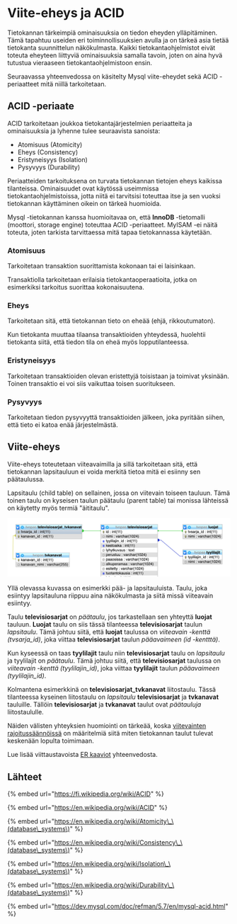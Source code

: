 # Viite-eheys ja ACID

Tietokannan tärkeimpiä ominaisuuksia on tiedon eheyden ylläpitäminen. Tämä tapahtuu useiden eri toiminnollisuuksien avulla ja on tärkeä asia tietää tietokanta suunnittelun näkökulmasta. Kaikki tietokantaohjelmistot eivät toteuta eheyteen liittyviä ominaisuuksia samalla tavoin, joten on aina hyvä tutustua vieraaseen tietokantaohjelmistoon ensin.

Seuraavassa yhteenvedossa on käsitelty Mysql viite-eheydet sekä ACID -periaatteet mitä niillä tarkoitetaan.

## ACID -periaate

ACID tarkoitetaan joukkoa tietokantajärjestelmien periaatteita ja ominaisuuksia ja lyhenne tulee seuraavista sanoista:

* Atomisuus \(Atomicity\)
* Eheys \(Consistency\)
* Eristyneisyys \(Isolation\)
* Pysyvyys \(Durability\)

Periaatteiden tarkoituksena on turvata tietokannan tietojen eheys kaikissa tilanteissa. Ominaisuudet ovat käytössä useimmissa tietokantaohjelmistoissa, jotta niitä ei tarvitsisi toteuttaa itse ja sen vuoksi tietokannan käyttäminen oikein on tärkeä huomioida.

Mysql -tietokannan kanssa huomioitavaa on, että **InnoDB** -tietomalli \(moottori, storage engine\) toteuttaa ACID -periaatteet. MyISAM -ei näitä toteuta, joten tarkista tarvittaessa mitä tapaa tietokannassa käytetään.

### Atomisuus

Tarkoitetaan transaktion suorittamista kokonaan tai ei laisinkaan.

Transaktiolla tarkoitetaan erilaisia tietokantaoperaatioita, jotka on esimerkiksi tarkoitus suorittaa kokonaisuutena.

### Eheys

Tarkoitetaan sitä, että tietokannan tieto on eheää \(ehjä, rikkoutumaton\).

Kun tietokanta muuttaa tilaansa transaktioiden yhteydessä, huolehtii tietokanta siitä, että tiedon tila on eheä myös lopputilanteessa.

### Eristyneisyys

Tarkoitetaan transaktioiden olevan eristettyjä toisistaan ja toimivat yksinään. Toinen transaktio ei voi siis vaikuttaa toisen suoritukseen.

### Pysyvyys

Tarkoitetaan tiedon pysyvyyttä transaktioiden jälkeen, joka pyritään siihen, että tieto ei katoa enää järjestelmästä.

## Viite-eheys

Viite-eheys toteutetaan viiteavaimilla ja sillä tarkoitetaan sitä, että tietokannan lapsitauluun ei voida merkitä tietoa mitä ei esiinny sen päätaulussa.

Lapsitaulu \(child table\) on sellainen, jossa on viitevain toiseen tauluun. Tämä toinen taulu on kyseisen taulun päätaulu \(parent table\) tai monissa lähteissä on käytetty myös termiä "äititaulu".

![Esimerkki p&#xE4;&#xE4;- ja lapsitauluista.](../.gitbook/assets/screenshot-2019-09-18-at-23.44.10.png)

Yllä olevassa kuvassa on esimerkki pää- ja lapsitauluista. Taulu, joka esiintyy lapsitauluna riippuu aina näkökulmasta ja siitä missä viiteavain esiintyy.

Taulu **televisiosarjat** on _päätaulu_, jos tarkastellaan sen yhteyttä **luojat** tauluun. **Luojat** taulu on siis tässä tilanteessa **televisiosarjat** taulun _lapsitaulu_. Tämä johtuu siitä, että **luojat** taulussa on _viiteavain -kenttä \(tvsarja\_id\)_, joka viittaa **televisiosarjat** taulun _pääavaimeen \(id -kentttä\)_.

Kun kyseessä on taas **tyylilajit** taulu niin **televisiosarjat** taulu on _lapsitaulu_ ja tyylilajit on _päätaulu_. Tämä johtuu siitä, että **televisiosarjat** taulussa on _viiteavain -kenttä \(tyylilajin\_id\)_, joka viittaa **tyylilajit** taulun _pääavaimeen \(tyylilajin\_id\)_.

Kolmantena esimerkkinä on **televisiosarjat\_tvkanavat** liitostaulu. Tässä tilanteessa kyseinen liitostaulu on _lapsitaulu_ **televisiosarjat** ja **tvkanavat** tauluille. Tällöin **televisiosarjat** ja **tvkanavat** taulut ovat _päätauluja_ liitostaululle.

Näiden välisten yhteyksien huomiointi on tärkeää, koska [viitevainten rajoitussäännöissä](paeae-ja-viiteavaimet.md#rajoitteet) on määritelmiä siitä miten tietokannan taulut tulevat keskenään lopulta toimimaan.

Lue lisää viittaustavoista [ER kaaviot](er-kaaviot.md) yhteenvedosta.

## Lähteet

{% embed url="https://fi.wikipedia.org/wiki/ACID" %}

{% embed url="https://en.wikipedia.org/wiki/ACID" %}

{% embed url="https://en.wikipedia.org/wiki/Atomicity\_\(database\_systems\)" %}

{% embed url="https://en.wikipedia.org/wiki/Consistency\_\(database\_systems\)" %}

{% embed url="https://en.wikipedia.org/wiki/Isolation\_\(database\_systems\)" %}

{% embed url="https://en.wikipedia.org/wiki/Durability\_\(database\_systems\)" %}

{% embed url="https://dev.mysql.com/doc/refman/5.7/en/mysql-acid.html" %}



